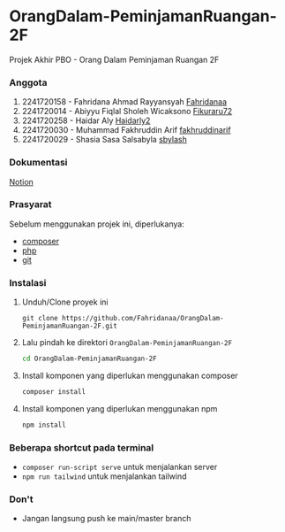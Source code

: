 # OrangDalam-PeminjamanRuangan-2F

Projek Akhir PBO - Orang Dalam Peminjaman Ruangan 2F

### Anggota
1. 2241720158 - Fahridana Ahmad Rayyansyah [Fahridanaa](https://github.com/Fahridanaa)
2. 2241720014 - Abiyyu Fiqlal Sholeh Wicaksono [Fikuraru72](https://github.com/Fikuraru72)
3. 2241720258 - Haidar Aly [Haidarly2](https://github.com/Haidarly2)
4. 2241720030 - Muhammad Fakhruddin Arif [fakhruddinarif](https://github.com/fakhruddinarif)
5. 2241720029 - Shasia Sasa Salsabyla [sbylash](https://github.com/sbylash)

### Dokumentasi
[Notion](https://good-begonia-203.notion.site/Orang-Dalam-c0fb0edc723e43b78320d31bf1e6bcb2)

### Prasyarat

Sebelum menggunakan projek ini, diperlukanya:

- [composer](https://getcomposer.org/)
- [php](https://www.php.net/downloads.php)
- [git](https://git-scm.com/)

### Instalasi

1. Unduh/Clone proyek ini
   ```git
   git clone https://github.com/Fahridanaa/OrangDalam-PeminjamanRuangan-2F.git
   ```
2. Lalu pindah ke direktori `OrangDalam-PeminjamanRuangan-2F`
   ```sh
   cd OrangDalam-PeminjamanRuangan-2F
   ```
3. Install komponen yang diperlukan menggunakan composer
   ```sh
   composer install
   ```
4. Install komponen yang diperlukan menggunakan npm
   ```sh
   npm install
   ```

### Beberapa shortcut pada terminal

- `composer run-script serve` untuk menjalankan server
- `npm run tailwind` untuk menjalankan tailwind

### Don't

- Jangan langsung push ke main/master branch
